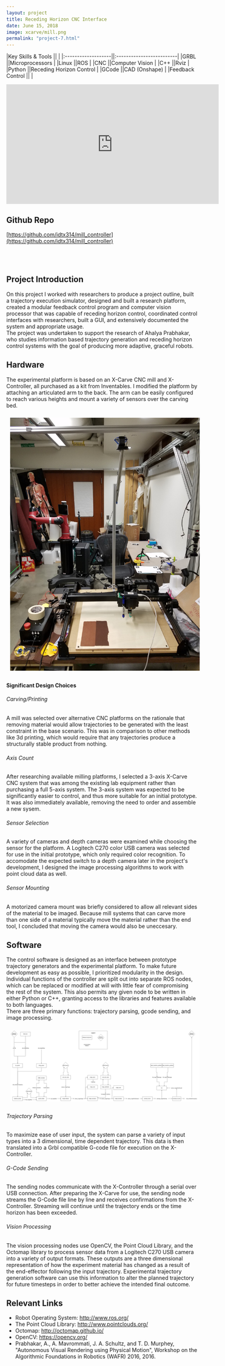 ```yaml
---
layout: project
title: Receding Horizon CNC Interface
date: June 15, 2018
image: xcarve/mill.png
permalink: "project-7.html"
---
```


|Key Skills & Tools  ||                          |
|:-------------------||:-------------------------|
|GRBL                ||Microprocessors           |
|Linux               ||ROS                       |
|CNC                 ||Computer Vision           |
|C++                 ||Rviz                      |
|Python              ||Receding Horizon Control  |
|GCode               ||CAD (Onshape)             |
|Feedback Control    ||                          |


<iframe width="560" height="315" src="https://www.youtube.com/embed/ua0gecTH6jU" frameborder="0" style="display: block; margin-left: auto; margin-right: auto;" allow="accelerometer; autoplay; encrypted-media; gyroscope; picture-in-picture" allowfullscreen></iframe>


## Github Repo
[https://github.com/idtx314/mill_controller](https://github.com/idtx314/mill_controller)
<br/>
<br/>
<br/>
<br/>

## Project Introduction
On this project I worked with researchers to produce a project outline, built a trajectory execution simulator, designed and built a research platform, created a modular feedback control program and computer vision processor that was capable of receding horizon control, coordinated control interfaces with researchers, built a GUI, and extensively documented the system and appropriate usage.  
The project was undertaken to support the research of Ahalya Prabhakar, who studies information based trajectory generation and receding horizon control systems with the goal of producing more adaptive, graceful robots.  


## Hardware
The experimental platform is based on an X-Carve CNC mill and X-Controller, all purchased as a kit from Inventables. I modified the platform by attaching an articulated arm to the back. The arm can be easily configured to reach various heights and mount a variety of sensors over the carving bed.

<a href="https://imgur.com/a/Qnw8pum">
    <img src="./public/images/xcarve/platform_1.jpg" alt="X-Carve" width="500" style="display: block; margin-left: auto; margin-right: auto; padding: 10px;border: 0;"/>
</a>

#### Significant Design Choices
###### Carving/Printing
A mill was selected over alternative CNC platforms on the rationale that removing material would allow trajectories to be generated with the least constraint in the base scenario. This was in comparison to other methods like 3d printing, which would require that any trajectories produce a structurally stable product from nothing.
###### Axis Count
After researching available milling platforms, I selected a 3-axis X-Carve CNC system that was among the existing lab equipment rather than purchasing a full 5-axis system. The 3-axis system was expected to be significantly easier to control, and thus more suitable for an initial prototype. It was also immediately available, removing the need to order and assemble a new sysem.
###### Sensor Selection
A variety of cameras and depth cameras were examined while choosing the sensor for the platform. A Logitech C270 color USB camera was selected for use in the initial prototype, which only required color recognition. To accomodate the expected switch to a depth camera later in the project's development, I designed the image processing algorithms to work with point cloud data as well.
###### Sensor Mounting
A motorized camera mount was briefly considered to allow all relevant sides of the material to be imaged. Because mill systems that can carve more than one side of a material typically move the material rather than the end tool, I concluded that moving the camera would also be uneccesary.



## Software
The control software is designed as an interface between prototype trajectory generators and the experimental platform. To make future development as easy as possible, I prioritized modularity in the design.  
Individual functions of the controller are split out into separate ROS nodes, which can be replaced or modified at will with little fear of compromising the rest of the system. This also permits any given node to be written in either Python or C++, granting access to the libraries and features available to both languages.  
There are three primary functions: trajectory parsing, gcode sending, and image processing.

<a href="https://imgur.com/a/f9RgvEO" >
    <img src="./public/images/flowchart_project.png" alt="Full Chart" width="500" style="display: block; margin-left: auto; margin-right: auto; padding: 10px;"/>
</a>

###### Trajectory Parsing
To maximize ease of user input, the system can parse a variety of input types into a 3 dimensional, time dependent trajectory. This data is then translated into a Grbl compatible G-code file for execution on the X-Controller.
###### G-Code Sending
The sending nodes communicate with the X-Controller through a serial over USB connection. After preparing the X-Carve for use, the sending node streams the G-Code file line by line and receives confirmations from the X-Controller. Streaming will continue until the trajectory ends or the time horizon has been exceeded.
###### Vision Processing
The vision processing nodes use OpenCV, the Point Cloud Library, and the Octomap library to process sensor data from a Logitech C270 USB camera into a variety of output formats. These outputs are a three dimensional representation of how the experiment material has changed as a result of the end-effector following the input trajectory. Experimental trajectory generation software can use this information to alter the planned trajectory for future timesteps in order to better achieve the intended final outcome.



## Relevant Links
* Robot Operating System: http://www.ros.org/
* The Point Cloud Library: http://www.pointclouds.org/
* Octomap: http://octomap.github.io/
* OpenCV: https://opencv.org/
* Prabhakar, A., A. Mavrommati, J. A. Schultz, and T. D. Murphey, "Autonomous Visual Rendering using Physical Motion", Workshop on the Algorithmic Foundations in Robotics (WAFR) 2016, 2016.
